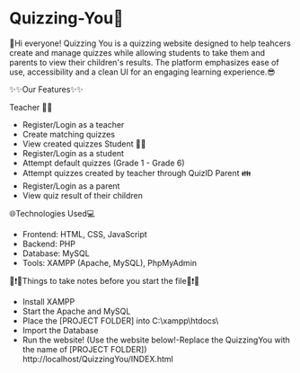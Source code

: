 # Quizzing-You🤗
👋Hi everyone! 
Quizzing You is a quizzing website designed to help teahcers create and manage quizzes while allowing students to take them and parents to view their children's results. 
The platform emphasizes ease of use, accessibility and a clean UI for an engaging learning experience.😎

✨✨Our Features✨✨

Teacher 🧑‍🏫
- Register/Login as a teacher
- Create matching quizzes
- View created quizzes
Student 🧑‍🎓
- Register/Login as a student
- Attempt default quizzes (Grade 1 - Grade 6)
- Attempt quizzes created by teacher through QuizID
Parent 👪
- Register/Login as a parent
- View quiz result of their children

🌐Technologies Used💻
- Frontend: HTML, CSS, JavaScript
- Backend: PHP
- Database: MySQL
- Tools: XAMPP (Apache, MySQL), PhpMyAdmin

📢❗🚨Things to take notes before you start the file📢❗🚨
- Install XAMPP
- Start the Apache and MySQL 
- Place the [PROJECT FOLDER] into C:\xampp\htdocs\
- Import the Database
- Run the website! (Use the website below!-Replace the QuizzingYou with the name of [PROJECT FOLDER])
   http://localhost/QuizzingYou/INDEX.html 
